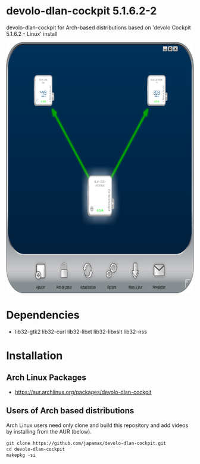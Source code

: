 # devolo-dlan-cockpit 5.1.6.2-2
devolo-dlan-cockpit for Arch-based distributions based on 'devolo Cockpit 5.1.6.2 - Linux' install

<p align="center">
  <img width="727" height="673" src="devolo_screenshot.png">
</p>

# Dependencies
*  lib32-gtk2 lib32-curl lib32-libxt lib32-libxslt lib32-nss


# Installation
## Arch Linux Packages
* https://aur.archlinux.org/packages/devolo-dlan-cockpit

## Users of Arch based distributions
Arch Linux users  need only clone and build this repository and add videos by installing from the AUR (below).

```
git clone https://github.com/japamax/devolo-dlan-cockpit.git
cd devolo-dlan-cockpit
makepkg -si
```
